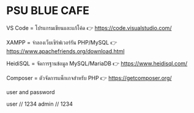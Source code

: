 # PSU BLUE CAFE

VS Code = โปรแกรมเขียนและแก้โค้ด 👉 https://code.visualstudio.com/

XAMPP = จำลองเว็บเซิร์ฟเวอร์รัน PHP/MySQL 👉 https://www.apachefriends.org/download.html

HeidiSQL = จัดการฐานข้อมูล MySQL/MariaDB 👉 https://www.heidisql.com/

Composer = ตัวจัดการแพ็กเกจสำหรับ PHP 👉 https://getcomposer.org/


user and password 

user // 1234
admin // 1234
